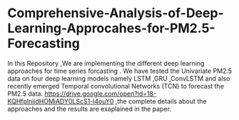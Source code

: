 # Comprehensive-Analysis-of-Deep-Learning-Approcahes-for-PM2.5-Forecasting
In this Repository ,We are implementing the different deep learning approaches for time series forcasting .
We have tested the Univariate PM2.5 data on four deep learning models namely LSTM ,GRU ,ConvLSTM  and also recently emerged Temporal convolutional Networks (TCN) to forecast the PM2.5 data.
https://drive.google.com/open?id=18-KQHfplniidHOMiADY0LScS1-l4ouY0 ,the complete details about the approaches and the results are exaplained in the paper.

